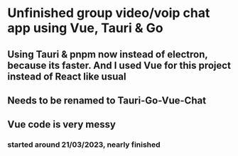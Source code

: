 # Unfinished group video/voip chat app using Vue, Tauri & Go

## Using Tauri & pnpm now instead of electron, because its faster. And I used Vue for this project instead of React like usual

## Needs to be renamed to Tauri-Go-Vue-Chat

## Vue code is very messy

### started around 21/03/2023, nearly finished